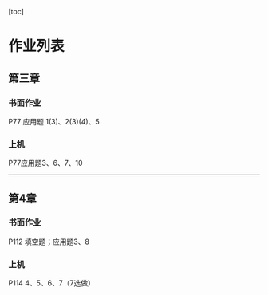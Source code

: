 [toc]

# 作业列表

## 第三章

### 书面作业

P77 应用题 1(3)、2(3)(4)、5

### 上机

P77应用题3、6、7、10

---

## 第4章

### 书面作业

P112 填空题；应用题3、8

### 上机

P114 4、5、6、7（7选做）